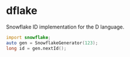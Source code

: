 # dflake
Snowflake ID implementation for the D language.

```d
import snowflake;
auto gen = SnowflakeGenerator(123);
long id = gen.nextId();
```